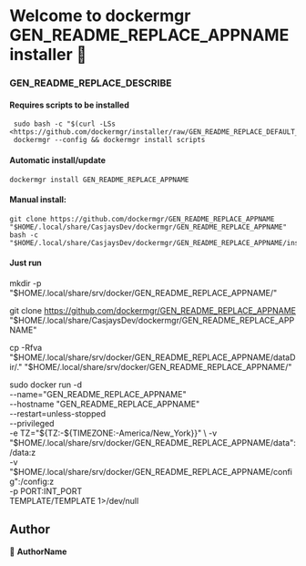 # Welcome to dockermgr GEN_README_REPLACE_APPNAME installer 👋
  
### GEN_README_REPLACE_DESCRIBE  
  
#### Requires scripts to be installed

```shell
 sudo bash -c "$(curl -LSs <https://github.com/dockermgr/installer/raw/GEN_README_REPLACE_DEFAULT_BRANCH/install.sh>)"
 dockermgr --config && dockermgr install scripts  
```

#### Automatic install/update  

```shell
dockermgr install GEN_README_REPLACE_APPNAME
```


#### Manual install:

```shell
git clone https://github.com/dockermgr/GEN_README_REPLACE_APPNAME "$HOME/.local/share/CasjaysDev/dockermgr/GEN_README_REPLACE_APPNAME"
bash -c "$HOME/.local/share/CasjaysDev/dockermgr/GEN_README_REPLACE_APPNAME/install.sh"
```
  
#### Just run
mkdir -p "$HOME/.local/share/srv/docker/GEN_README_REPLACE_APPNAME/"

git clone https://github.com/dockermgr/GEN_README_REPLACE_APPNAME "$HOME/.local/share/CasjaysDev/dockermgr/GEN_README_REPLACE_APPNAME"

cp -Rfva "$HOME/.local/share/srv/docker/GEN_README_REPLACE_APPNAME/dataDir/." "$HOME/.local/share/srv/docker/GEN_README_REPLACE_APPNAME/"

sudo docker run -d \
--name="GEN_README_REPLACE_APPNAME" \
--hostname "GEN_README_REPLACE_APPNAME" \
--restart=unless-stopped \
--privileged \
-e TZ="${TZ:-${TIMEZONE:-America/New_York}}" \
-v "$HOME/.local/share/srv/docker/GEN_README_REPLACE_APPNAME/data":/data:z \
-v "$HOME/.local/share/srv/docker/GEN_README_REPLACE_APPNAME/config":/config:z \
-p PORT:INT_PORT \
TEMPLATE/TEMPLATE 1>/dev/null


## Author  

👤 **AuthorName**  
